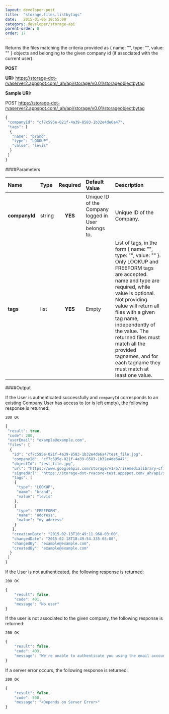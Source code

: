 ```yaml
---
layout: developer-post
title:  "storage.files.listbytags"
date:   2015-01-06 10:55:00
category: developer/storage-api
parent-order: 0
order: 17
---
```


Returns the files matching the criteria provided as { name: "", type: "", value: "" } objects and belonging to the given company id (if associated with the current user). 

**POST**

**URI:** https://storage-dot-rvaserver2.appspot.com/_ah/api/storage/v0.01/storageobjectbytag

**Sample URI:**

POST https://storage-dot-rvaserver2.appspot.com/_ah/api/storage/v0.01/storageobjectbytag
 
```javascript
{
 "companyId": "cf7c595e-021f-4a39-8583-1b32e4de6a47",
 "tags": [
  {
   "name": "brand",
   "type": "LOOKUP",
   "value": "levis"
  }
 ]
}
```

####Parameters

| Name    | Type   | Required | Default Value | Description |
|:--------|:-------|:--------:|:--------------|:------------|
| **companyId**  | string |  **YES**  | Unique ID of the Company logged in User belongs to. | Unique ID of the Company. |
| **tags**  | list |  **YES**  | Empty | List of tags, in the form { name: "", type: "", value: "" }. Only LOOKUP and FREEFORM tags are accepted. name and type are required, while value is optional. Not providing value will return all files with a given tag name, independently of the value. The returned files must match all the provided tagnames, and for each tagname they must match at least one value. |

####Output

If the User is authenticated successfully and `companyId` corresponds to an existing Company User has access to (or is left empty), the following response is returned:

```200 OK```

```javascript
{
 "result": true,
 "code": 200,
 "userEmail": "example@example.com",
 "files": [
  {
   "id": "cf7c595e-021f-4a39-8583-1b32e4de6a47test_file.jpg",
   "companyId": "cf7c595e-021f-4a39-8583-1b32e4de6a47",
   "objectId": "test_file.jpg",
   "url": "https://www.googleapis.com/storage/v1/b/risemedialibrary-cf7c595e-021f-4a39-8583-1b32e4de6a47/o/test_file.jpg?alt=media",
   "signedUrl": "https://storage-dot-rvacore-test.appspot.com/_ah/api/storage/v0.01/getDownloadURI?companyId=cf7c595e-021f-4a39-8583-1b32e4de6a47&fileName=test_file.jpg",
   "tags": [
    {
     "type": "LOOKUP",
     "name": "brand",
     "value": "levis"
    },
    {
     "type": "FREEFORM",
     "name": "address",
     "value": "my address"
    }
   ],
   "creationDate": "2015-02-13T10:49:11.968-03:00",
   "changedDate": "2015-02-18T18:49:54.335-03:00",
   "changedBy": "example@example.com",
   "createdBy": "example@example.com"
  }
 ]
}
```

If the User is not authenticated, the following response is returned:

```200 OK```

```javascript
{
    "result": false,
    "code": 401,
    "message": "No user"
}
```

If the user is not associated to the given company, the following response is returned:

```200 OK```

```javascript
{
    "result": false,
    "code": 403,
    "message": "We're unable to authenticate you using the email account example@example.com"
}
```

If a server error occurs, the following response is returned:

```200 OK```

```javascript
{
    "result": false,
    "code": 500,
    "message": "<Depends on Server Error>"
}
```
